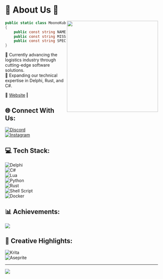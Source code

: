# 🚀 About Us 🌟

<img align="right" width="300" src="https://i.pinimg.com/originals/10/d8/ba/10d8ba6db5fbe73ef31375870b481e16.gif" />

```c#
public static class MoonoKube
{
    public const string NAME = "MoonoKube";
    public const string MISSION = "Delivering modern softwares for modern businesses.";
    public const string SPECIALIZATION = "Software Development";
}
```

🔭 Currently advancing the logistics industry through cutting-edge software solutions.  
🌱 Expanding our technical expertise in Delphi, Rust, and C#.  

🏡 [Website](https://MoonoKube.com/) **|**   

## 🌐 Connect With Us:

[![Discord](https://img.shields.io/badge/Discord-%237289DA.svg?logo=discord&logoColor=white)](https://discord.gg/8Bhr74mZuV)  
[![Instagram](https://img.shields.io/badge/Instagram-%23E4405F.svg?logo=Instagram&logoColor=white)](https://instagram.com/MoonoKube)  

## 💻 Tech Stack:

![Delphi](https://img.shields.io/badge/Delphi-CC342D?style=for-the-badge&logo=delphi&logoColor=white)  
![C#](https://img.shields.io/badge/c%23-%23239120.svg?style=for-the-badge&logo=csharp&logoColor=white)  
![Lua](https://img.shields.io/badge/lua-%232C2D72.svg?style=for-the-badge&logo=lua&logoColor=white)  
![Python](https://img.shields.io/badge/python-3670A0?style=for-the-badge&logo=python&logoColor=ffdd54)  
![Rust](https://img.shields.io/badge/rust-%23000000.svg?style=for-the-badge&logo=rust&logoColor=white)  
![Shell Script](https://img.shields.io/badge/shell_script-%23121011.svg?style=for-the-badge&logo=gnu-bash&logoColor=white)  
![Docker](https://img.shields.io/badge/docker-%230db7ed.svg?style=for-the-badge&logo=docker&logoColor=white)  

## 📊 Achievements:

![](https://github-readme-stats.vercel.app/api/top-langs/?username=MoonoKube&theme=dracula&hide_border=false&include_all_commits=false&count_private=false&layout=compact)

## 🎨 Creative Highlights:

![Krita](https://img.shields.io/badge/Krita-203759?style=for-the-badge&logo=krita&logoColor=EEF37B)  
![Aseprite](https://img.shields.io/badge/Aseprite-FFFFFF?style=for-the-badge&logo=Aseprite&logoColor=#7D929E)  

---

[![](https://visitcount.itsvg.in/api?id=MoonoKube&icon=2&color=10)](https://visitcount.itsvg.in)
